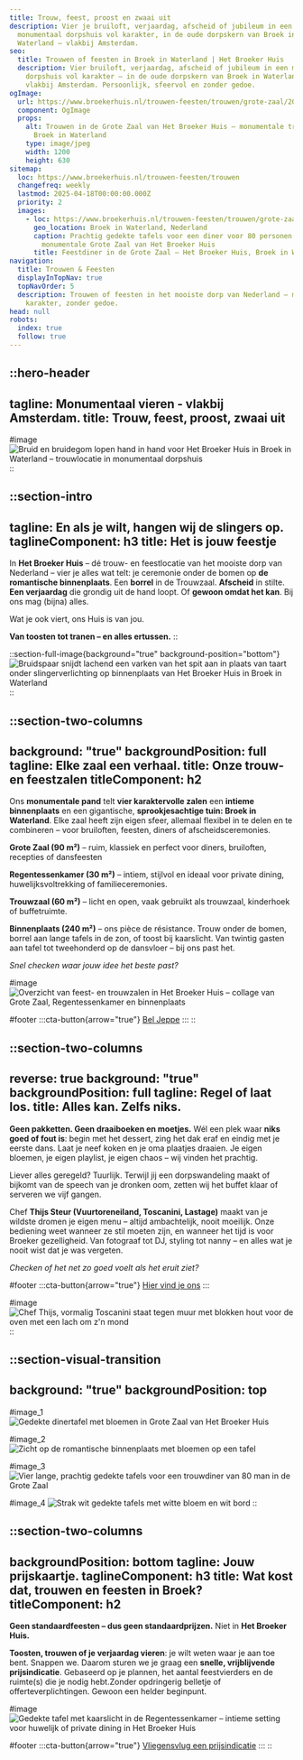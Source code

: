```yaml
---
title: Trouw, feest, proost en zwaai uit
description: Vier je bruiloft, verjaardag, afscheid of jubileum in een
  monumentaal dorpshuis vol karakter, in de oude dorpskern van Broek in
  Waterland – vlakbij Amsterdam.
seo:
  title: Trouwen of feesten in Broek in Waterland | Het Broeker Huis
  description: Vier bruiloft, verjaardag, afscheid of jubileum in een monumentaal
    dorpshuis vol karakter – in de oude dorpskern van Broek in Waterland,
    vlakbij Amsterdam. Persoonlijk, sfeervol en zonder gedoe.
ogImage:
  url: https://www.broekerhuis.nl/trouwen-feesten/trouwen/grote-zaal/20250310_BROEKERHUIS_GROTEZAAL_195_optimized.jpg
  component: OgImage
  props:
    alt: Trouwen in de Grote Zaal van Het Broeker Huis – monumentale trouwlocatie in
      Broek in Waterland
    type: image/jpeg
    width: 1200
    height: 630
sitemap:
  loc: https://www.broekerhuis.nl/trouwen-feesten/trouwen
  changefreq: weekly
  lastmod: 2025-04-18T00:00:00.000Z
  priority: 2
  images:
    - loc: https://www.broekerhuis.nl/trouwen-feesten/trouwen/grote-zaal/20250310_BROEKERHUIS_GROTEZAAL_187_optimized.jpg
      geo_location: Broek in Waterland, Nederland
      caption: Prachtig gedekte tafels voor een diner voor 80 personen in de
        monumentale Grote Zaal van Het Broeker Huis
      title: Feestdiner in de Grote Zaal – Het Broeker Huis, Broek in Waterland
navigation:
  title: Trouwen & Feesten
  displayInTopNav: true
  topNavOrder: 5
  description: Trouwen of feesten in het mooiste dorp van Nederland – met
    karakter, zonder gedoe.
head: null
robots:
  index: true
  follow: true
---
```


::hero-header
---
tagline: Monumentaal vieren - vlakbij Amsterdam.
title: Trouw, feest, proost, zwaai uit
---
#image
![Bruid en bruidegom lopen hand in hand voor Het Broeker Huis in Broek in Waterland – trouwlocatie in monumentaal dorpshuis](2016-05-06-Sarah-Thomas-163.jpg)
::

::section-intro
---
tagline: En als je wilt, hangen wij de slingers op.
taglineComponent: h3
title: Het is jouw feestje
---
In **Het Broeker Huis** – dé trouw- en feestlocatie van het mooiste dorp van Nederland – vier je alles wat telt: je ceremonie onder de bomen op **de romantische binnenplaats**. Een **borrel** in de Trouwzaal. **Afscheid** in stilte. **Een verjaardag** die grondig uit de hand loopt. Of **gewoon omdat het kan**. Bij ons mag (bijna) alles.

Wat je ook viert, ons Huis is van jou.

**Van toosten tot tranen – en alles ertussen.**
::

::section-full-image{background="true" background-position="bottom"}
![Bruidspaar snijdt lachend een varken van het spit aan in plaats van taart onder slingerverlichting op binnenplaats van Het Broeker Huis in Broek in Waterland](466686941_10230167123299992_4849252139870361658_n.JPG)
::

::section-two-columns
---
background: "true"
backgroundPosition: full
tagline: Elke zaal een verhaal.
title: Onze trouw- en feestzalen
titleComponent: h2
---
Ons **monumentale pand** telt **vier karaktervolle zalen** een **intieme binnenplaats** en een gigantische, **sprookjesachtige tuin: Broek in Waterland**. Elke zaal heeft zijn eigen sfeer, allemaal flexibel in te delen en te combineren – voor bruiloften, feesten, diners of afscheidsceremonies.

**Grote Zaal (90 m²)** – ruim, klassiek en perfect voor diners, bruiloften, recepties of dansfeesten

**Regentessenkamer (30 m²)** – intiem, stijlvol en ideaal voor private dining, huwelijksvoltrekking of familieceremonies.

**Trouwzaal (60 m²)** – licht en open, vaak gebruikt als trouwzaal, kinderhoek of buffetruimte.

**Binnenplaats (240 m²)** – ons pièce de résistance. Trouw onder de bomen, borrel aan lange tafels in de zon, of toost bij kaarslicht. Van twintig gasten aan tafel tot tweehonderd op de dansvloer – bij ons past het.

*Snel checken waar jouw idee het beste past?*

#image
![Overzicht van feest- en trouwzalen in Het Broeker Huis – collage van Grote Zaal, Regentessenkamer en binnenplaats](/BROEKERHUIS_COLLAGES_3x4_v1_SPACED.png)

#footer
  :::cta-button{arrow="true"}
  [Bel Jeppe](tel:+31204031314)
  :::
::

::section-two-columns
---
reverse: true
background: "true"
backgroundPosition: full
tagline: Regel of laat los.
title: Alles kan. Zelfs niks.
---
**Geen pakketten. Geen draaiboeken en moetjes.** Wél een plek waar **niks goed of fout is**: begin met het dessert, zing het dak eraf en eindig met je eerste dans. Laat je neef koken en je oma plaatjes draaien. Je eigen bloemen, je eigen playlist, je eigen chaos – wij vinden het prachtig.

Liever alles geregeld? Tuurlijk. Terwijl jij een dorpswandeling maakt of bijkomt van de speech van je dronken oom, zetten wij het buffet klaar of serveren we vijf gangen.

Chef **Thijs Steur (Vuurtoreneiland, Toscanini, Lastage)** maakt van je wildste dromen je eigen menu – altijd ambachtelijk, nooit moeilijk. Onze bediening weet wanneer ze stil moeten zijn, en wanneer het tijd is voor Broeker gezelligheid. Van fotograaf tot DJ, styling tot nanny – en alles wat je nooit wist dat je was vergeten.

*Checken of het net zo goed voelt als het eruit ziet?*

#footer
  :::cta-button{arrow="true"}
  [Hier vind je ons](/contact-parkeren)
  :::

#image
![Chef Thijs, vormalig Toscanini staat tegen muur met blokken hout voor de oven met een lach om z'n mond](/20250331_BROEKERHUIS_1815.JPG)
::

::section-visual-transition
---
background: "true"
backgroundPosition: top
---
#image_1
![Gedekte dinertafel met bloemen in Grote Zaal van Het Broeker Huis](/20250310_BROEKERHUIS_GROTEZAAL_093.JPG)

#image_2
![Zicht op de romantische binnenplaats met bloemen op een tafel](/20250331_BROEKERHUIS_0825.JPG)

#image_3
![Vier lange, prachtig gedekte tafels voor een trouwdiner van 80 man in de Grote Zaal](/20250310_BROEKERHUIS_GROTEZAAL_250.JPG)

#image_4
![Strak wit gedekte tafels met witte bloem en wit bord](/20250310_BROEKERHUIS_GROTEZAAL_095.JPG)
::

::section-two-columns
---
backgroundPosition: bottom
tagline: Jouw prijskaartje.
taglineComponent: h3
title: Wat kost dat, trouwen en feesten in Broek?
titleComponent: h2
---
**Geen standaardfeesten – dus geen standaardprijzen.** Niet in **Het Broeker Huis.**

**Toosten, trouwen of je verjaardag vieren**: je wilt weten waar je aan toe bent. Snappen we. Daarom sturen we je graag een **snelle, vrijblijvende prijsindicatie**. Gebaseerd op je plannen, het aantal feestvierders en de ruimte(s) die je nodig hebt.Zonder opdringerig belletje of offerteverplichtingen. Gewoon een helder beginpunt.

#image
![Gedekte tafel met kaarslicht in de Regentessenkamer – intieme setting voor huwelijk of private dining in Het Broeker Huis](/20250310_BROEKERHUIS_REGENTESSENKAMER_073.JPG)

#footer
  :::cta-button{arrow="true"}
  [Vliegensvlug een prijsindicatie](https://forms.gle/hcKaZm8pQmx9JsJr7)
  :::
::

